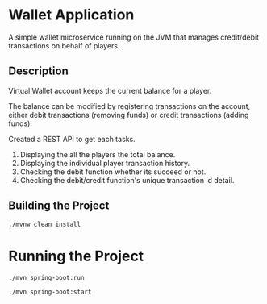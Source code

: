# Wallet Application

A simple wallet microservice running on the JVM that manages credit/debit
transactions on behalf of players.

## Description

Virtual Wallet account keeps the current balance for a player.

The balance can be modified by registering transactions on the account, either debit
transactions (removing funds) or credit transactions (adding funds).

Created a REST API to get each tasks. 

1. Displaying the all the players the total balance. 
2. Displaying the individual player transaction history. 
3. Checking the debit function whether its succeed or not. 
4. Checking the debit/credit function's unique transaction id detail. 

## Building the Project

`./mvnw clean install`

# Running the Project

`./mvn spring-boot:run`

`./mvn spring-boot:start`






